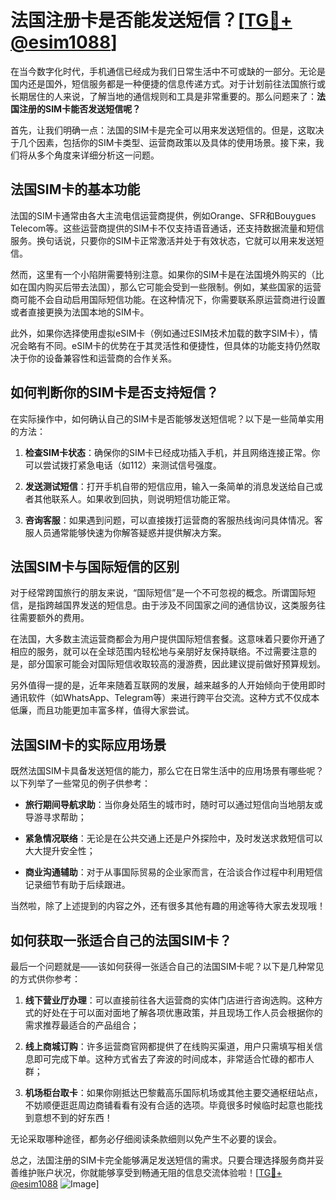 # 法国注册卡是否能发送短信？[[TG💪+ @esim1088](https://t.me/s/esim1088)]

在当今数字化时代，手机通信已经成为我们日常生活中不可或缺的一部分。无论是国内还是国外，短信服务都是一种便捷的信息传递方式。对于计划前往法国旅行或长期居住的人来说，了解当地的通信规则和工具是非常重要的。那么问题来了：**法国注册的SIM卡能否发送短信呢？**

首先，让我们明确一点：法国的SIM卡是完全可以用来发送短信的。但是，这取决于几个因素，包括你的SIM卡类型、运营商政策以及具体的使用场景。接下来，我们将从多个角度来详细分析这一问题。

## 法国SIM卡的基本功能

法国的SIM卡通常由各大主流电信运营商提供，例如Orange、SFR和Bouygues Telecom等。这些运营商提供的SIM卡不仅支持语音通话，还支持数据流量和短信服务。换句话说，只要你的SIM卡正常激活并处于有效状态，它就可以用来发送短信。

然而，这里有一个小陷阱需要特别注意。如果你的SIM卡是在法国境外购买的（比如在国内购买后带去法国），那么它可能会受到一些限制。例如，某些国家的运营商可能不会自动启用国际短信功能。在这种情况下，你需要联系原运营商进行设置或者直接更换为法国本地的SIM卡。

此外，如果你选择使用虚拟eSIM卡（例如通过ESIM技术加载的数字SIM卡），情况会略有不同。eSIM卡的优势在于其灵活性和便捷性，但具体的功能支持仍然取决于你的设备兼容性和运营商的合作关系。

## 如何判断你的SIM卡是否支持短信？

在实际操作中，如何确认自己的SIM卡是否能够发送短信呢？以下是一些简单实用的方法：

1. **检查SIM卡状态**：确保你的SIM卡已经成功插入手机，并且网络连接正常。你可以尝试拨打紧急电话（如112）来测试信号强度。
   
2. **发送测试短信**：打开手机自带的短信应用，输入一条简单的消息发送给自己或者其他联系人。如果收到回执，则说明短信功能正常。

3. **咨询客服**：如果遇到问题，可以直接拨打运营商的客服热线询问具体情况。客服人员通常能够快速为你解答疑惑并提供解决方案。

## 法国SIM卡与国际短信的区别

对于经常跨国旅行的朋友来说，“国际短信”是一个不可忽视的概念。所谓国际短信，是指跨越国界发送的短信息。由于涉及不同国家之间的通信协议，这类服务往往需要额外的费用。

在法国，大多数主流运营商都会为用户提供国际短信套餐。这意味着只要你开通了相应的服务，就可以在全球范围内轻松地与亲朋好友保持联络。不过需要注意的是，部分国家可能会对国际短信收取较高的漫游费，因此建议提前做好预算规划。

另外值得一提的是，近年来随着互联网的发展，越来越多的人开始倾向于使用即时通讯软件（如WhatsApp、Telegram等）来进行跨平台交流。这种方式不仅成本低廉，而且功能更加丰富多样，值得大家尝试。

## 法国SIM卡的实际应用场景

既然法国SIM卡具备发送短信的能力，那么它在日常生活中的应用场景有哪些呢？以下列举了一些常见的例子供参考：

- **旅行期间导航求助**：当你身处陌生的城市时，随时可以通过短信向当地朋友或导游寻求帮助；
  
- **紧急情况联络**：无论是在公共交通上还是户外探险中，及时发送求救短信可以大大提升安全性；
  
- **商业沟通辅助**：对于从事国际贸易的企业家而言，在洽谈合作过程中利用短信记录细节有助于后续跟进。

当然啦，除了上述提到的内容之外，还有很多其他有趣的用途等待大家去发现哦！

## 如何获取一张适合自己的法国SIM卡？

最后一个问题就是——该如何获得一张适合自己的法国SIM卡呢？以下是几种常见的方式供你参考：

1. **线下营业厅办理**：可以直接前往各大运营商的实体门店进行咨询选购。这种方式的好处在于可以面对面地了解各项优惠政策，并且现场工作人员会根据你的需求推荐最适合的产品组合；
   
2. **线上商城订购**：许多运营商官网都提供了在线购买渠道，用户只需填写相关信息即可完成下单。这种方式省去了奔波的时间成本，非常适合忙碌的都市人群；
   
3. **机场柜台取卡**：如果你刚抵达巴黎戴高乐国际机场或其他主要交通枢纽站点，不妨顺便逛逛周边商铺看看有没有合适的选项。毕竟很多时候临时起意也能找到意想不到的好东西！

无论采取哪种途径，都务必仔细阅读条款细则以免产生不必要的误会。

总之，法国注册的SIM卡完全能够满足发送短信的需求。只要合理选择服务商并妥善维护账户状况，你就能够享受到畅通无阻的信息交流体验啦！[[TG💪+ @esim1088](https://t.me/s/esim1088) ![Image](https://i.postimg.cc/4NQfJmqS/Snipaste-2025-05-13-00-14-12.png)]